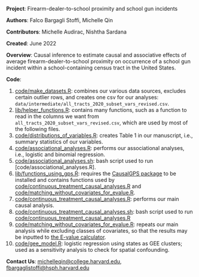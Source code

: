 **Project**: Firearm-dealer-to-school proximity and school gun incidents

**Authors**: Falco Bargagli Stoffi, Michelle Qin

**Contributors**: Michelle Audirac, Nishtha Sardana

**Created**: June 2022

**Overview**: Causal inference to estimate causal and associative effects of average firearm-dealer-to-school proximity on occurrence of a school gun incident within a school-containing census tract in the United States.

**Code**:
1. [code/make_datasets.R](./code/make_datasets.R): combines our various data sources, excludes certain outlier rows, and creates one csv for our analyses: `data/intermediate/all_tracts_2020_subset_vars_revised.csv`.
2. [lib/helper_functions.R](./lib/helper_functions.R): contains many functions, such as a function to read in the columns we want from `all_tracts_2020_subset_vars_revised.csv`, which are used by most of the following files.
3. [code/distributions_of_variables.R](./code/distributions_of_variables.R): creates Table 1 in our manuscript, i.e., summary statistics of our variables.
4. [code/associational_analyses.R](./code/associational_analyses.R): performs our associational analyses, i.e., logistic and binomial regression.
5. [code/associational_analyses.sh](./code/associational_analyses.sh): bash script used to run [code/associational_analyses.R].
6. [lib/functions_using_gps.R](./lib/functions_using_gps.R): requires the [CausalGPS package](https://github.com/cran/CausalGPS) to be installed and contains functions used by [code/continuous_treatment_causal_analyses.R](./code/continuous_treatment_causal_analyses.R) and [code/matching_without_covariates_for_evalue.R](./code/matching_without_covariates_for_evalue.R).
7. [code/continuous_treatment_causal_analyses.R](./code/continuous_treatment_causal_analyses.R): performs our main causal analysis.
8. [code/continuous_treatment_causal_analyses.sh](./code/continuous_treatment_causal_analyses.sh): bash script used to run [code/continuous_treatment_causal_analyses.R](./code/continuous_treatment_causal_analyses.R)
9. [code/matching_without_covariates_for_evalue.R](./code/matching_without_covariates_for_evalue.R): repeats our main analysis while excluding classes of covariates, so that the results may be inputted to [the E-value calculator](https://www.evalue-calculator.com/evalue/).
10. [code/gee_model.R](./code/gee_model.R): logistic regression using states as GEE clusters; used as a sensitivity analysis to check for spatial confounding.

**Contact Us**: michelleqin@college.harvard.edu, fbargaglistoffi@hsph.harvard.edu

